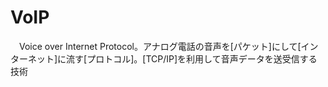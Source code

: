 # VoIP
　Voice over Internet Protocol。アナログ電話の音声を[パケット]にして[インターネット]に流す[プロトコル]。[TCP/IP]を利用して音声データを送受信する技術
